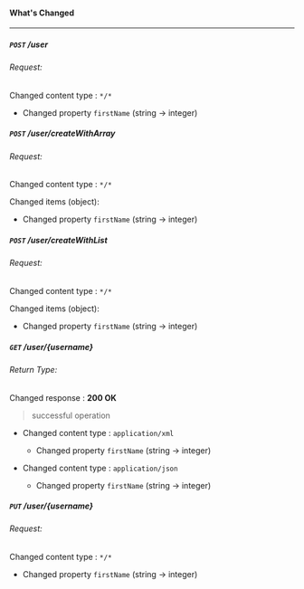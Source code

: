 #### What's Changed
---

##### `POST` /user


###### Request:

Changed content type : `*/*`

* Changed property `firstName` (string -> integer)

##### `POST` /user/createWithArray


###### Request:

Changed content type : `*/*`

Changed items (object):

* Changed property `firstName` (string -> integer)

##### `POST` /user/createWithList


###### Request:

Changed content type : `*/*`

Changed items (object):

* Changed property `firstName` (string -> integer)

##### `GET` /user/{username}


###### Return Type:

Changed response : **200 OK**
> successful operation

* Changed content type : `application/xml`

    * Changed property `firstName` (string -> integer)

* Changed content type : `application/json`

    * Changed property `firstName` (string -> integer)

##### `PUT` /user/{username}


###### Request:

Changed content type : `*/*`

* Changed property `firstName` (string -> integer)


